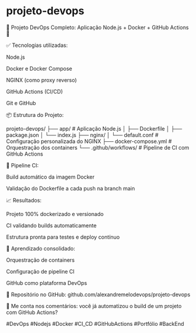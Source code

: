 # projeto-devops

🎯 Projeto DevOps Completo: Aplicação Node.js + Docker + GitHub Actions 🚀

✅ Tecnologias utilizadas:

Node.js

Docker e Docker Compose

NGINX (como proxy reverso)

GitHub Actions (CI/CD)

Git e GitHub

📦 Estrutura do Projeto:

projeto-devops/
├── app/                  # Aplicação Node.js
│   ├── Dockerfile
│   ├── package.json
│   └── index.js
├── nginx/
│   └── default.conf      # Configuração personalizada do NGINX
├── docker-compose.yml    # Orquestração dos containers
└── .github/workflows/    # Pipeline de CI com GitHub Actions

🔁 Pipeline CI:

Build automático da imagem Docker

Validação do Dockerfile a cada push na branch main

📈 Resultados:

Projeto 100% dockerizado e versionado

CI validando builds automaticamente

Estrutura pronta para testes e deploy contínuo


🧠 Aprendizado consolidado:

Orquestração de containers

Configuração de pipeline CI

GitHub como plataforma DevOps

🔗 Repositório no GitHub: github.com/alexandremelodevops/projeto-devops

💬 Me conta nos comentários: você já automatizou o build de um projeto com GitHub Actions?

#DevOps #Nodejs #Docker #CI_CD #GitHubActions #Portfólio #BackEnd
